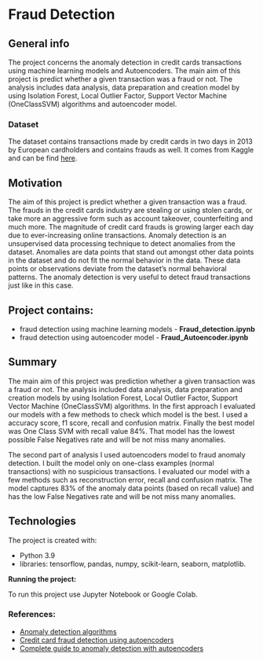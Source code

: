 # Fraud Detection

## General info

The project concerns the anomaly detection in credit cards transactions using machine learning models and Autoencoders. 
The main aim of this project is predict whether a given transaction was a fraud or not. The analysis includes data analysis, data preparation and creation model by using Isolation Forest, Local Outlier Factor, Support Vector Machine (OneClassSVM) algorithms and autoencoder model.

### Dataset

The dataset contains transactions made by credit cards in two days in 2013 by European cardholders and contains frauds as well. It comes from Kaggle and can be find [here](https://www.kaggle.com/datasets/mlg-ulb/creditcardfraud).

## Motivation
The aim of this project is predict whether a given transaction was a fraud. The frauds in the credit cards industry are stealing or using stolen cards, or take more an aggressive form such as account takeover, counterfeiting and much more. The magnitude of credit card frauds is growing larger each day due to ever-increasing online transactions. Anomaly detection is an unsupervised data processing technique to detect anomalies from the dataset. Anomalies are data points that stand out amongst other data points in the dataset and do not fit the normal behavior in the data. These data points or observations deviate from the dataset’s normal behavioral patterns. The anomaly detection is very useful to detect fraud transactions just like in this case.

## Project contains:
- fraud detection using machine learning models - **Fraud_detection.ipynb**
- fraud detection using autoencoder model - **Fraud_Autoencoder.ipynb**

## Summary
The main aim of this project was prediction whether a given transaction was a fraud or not. The analysis included data analysis, data preparation and creation models by using Isolation Forest, Local Outlier Factor, Support Vector Machine (OneClassSVM) algorithms. In the first approach I evaluated our models with a few methods to check which model is the best. I used a accuracy score, f1 score, recall and confusion matrix. Finally the best model was One Class SVM with recall value 84%. That model has the lowest possible False Negatives rate and will be not miss many anomalies.

The second part of analysis I used autoencoders model to fraud anomaly detection. I built the model only on one-class examples (normal transactions) with no suspicious transactions. I evaluated our model with a few methods such as reconstruction error, recall and confusion matrix. The model captures 83% of the anomaly data points (based on recall value) and has the low False Negatives rate and will be not miss many anomalies.

## Technologies

The project is created with:
- Python 3.9
- libraries: tensorflow, pandas, numpy, scikit-learn, seaborn, matplotlib.

**Running the project:**

To run this project use Jupyter Notebook or Google Colab.

### References:
- [Anomaly detection algorithms](https://towardsdatascience.com/5-anomaly-detection-algorithms-every-data-scientist-should-know-b36c3605ea16)
- [Credit card fraud detection using autoencoders](https://medium.com/@curiousily/credit-card-fraud-detection-using-autoencoders-in-keras-tensorflow-for-hackers-part-vii-20e0c85301bd)
- [Complete guide to anomaly detection with autoencoders](https://www.analyticsvidhya.com/blog/2022/01/complete-guide-to-anomaly-detection-with-autoencoders-using-tensorflow/)


